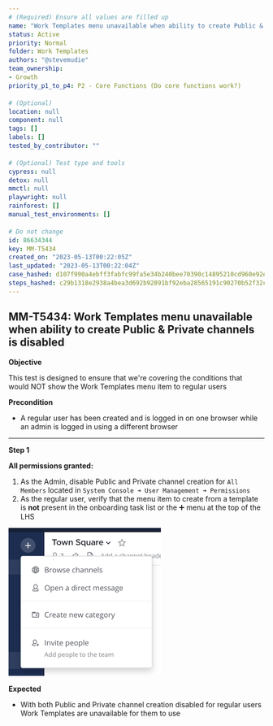 ```yaml
---
# (Required) Ensure all values are filled up
name: "Work Templates menu unavailable when ability to create Public & Private channels is disabled"
status: Active
priority: Normal
folder: Work Templates
authors: "@stevemudie"
team_ownership:
- Growth
priority_p1_to_p4: P2 - Core Functions (Do core functions work?)

# (Optional)
location: null
component: null
tags: []
labels: []
tested_by_contributor: ""

# (Optional) Test type and tools
cypress: null
detox: null
mmctl: null
playwright: null
rainforest: []
manual_test_environments: []

# Do not change
id: 86634344
key: MM-T5434
created_on: "2023-05-13T00:22:05Z"
last_updated: "2023-05-13T00:22:04Z"
case_hashed: d107f990a4ebff3fabfc99fa5e34b240bee70390c14895210cd960e92eae0345d8c4105f2f3b631c0cc3d0465eacd3ab
steps_hashed: c29b1318e2938a4bea3d692b92891bf92eba28565191c90270b52f32c27df3f2dc1fa5bafa27bf07a4a71093fad047b2
---
```


<!-- (Auto-generated) Based on frontmatter's "key" and "name" -->

## MM-T5434: Work Templates menu unavailable when ability to create Public & Private channels is disabled

**Objective**

This test is designed to ensure that we're covering the conditions that would NOT show the Work Templates menu item to regular users

**Precondition**

- A regular user has been created and is logged in on one browser while an admin is logged in using a different browser

---

**Step 1**

**All permissions granted:**

1. As the Admin, disable Public and Private channel creation for `All Members` located in `System Console ➜ User Management ➜ Permissions`
2. As the regular user, verify that the menu item to create from a template is **not** present in the onboarding task list or the ➕ menu at the top of the LHS

![](https://raw.githubusercontent.com/mattermost/mattermost-test-management/main/data/asset/work_templates_not_present.png)

**Expected**

- With both Public and Private channel creation disabled for regular users Work Templates are unavailable for them to use
